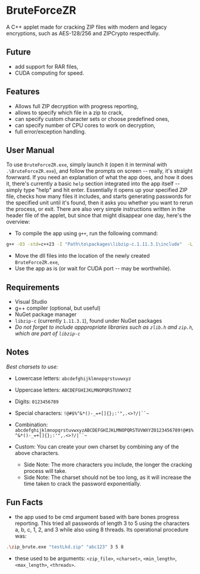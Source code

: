 # BruteForceZR

A C++ applet made for cracking ZIP files with modern and legacy encryptions, such as AES-128/256 and ZIPCrypto respectfully.

## Future
- add support for RAR files,
- CUDA computing for speed.

## Features
- Allows full ZIP decryption with progress reporting,
- allows to specify which file in a zip to crack,
- can specify custom character sets or choose predefined ones,
- can specify number of CPU cores to work on decryption,
- full error/exception handling.

## User Manual
To use `BruteForceZR.exe`, simply launch it (open it in terminal with `.\BruteForceZR.exe`), and follow the prompts on screen -- really, it's straight fowrward. If you need an explanation of what the app does, and how it does it, there's currently a basic `help` section integrated into the app itself -- simply type "help" and hit enter. Essentially it opens up your specified ZIP file, checks how many files it includes, and starts generating passwords for the specified unit until it's found, then it asks you whether you want to rerun the process, or exit. There are also very simple instructions written in the header file of the applet, but since that might disappear one day, here's the overview:

- To compile the app using `g++`, run the following command:
```bash
g++ -O3 -std=c++23 -I "Path\to\packages\libzip-c.1.11.3.1\include"  -L "Path\to\packages\libzip-c.1.11.3.1\lib\windows\x64\release" -o BruteForceZR BruteForceZR.cpp -lzip -pthread -lz
```
- Move the dll files into the location of the newly created `BruteForceZR.exe`,
- Use the app as is (or wait for CUDA port -- may be worthwhile).

## Requirements
- Visual Studio
- g++ compiler (optional, but useful)
- NuGet package manager
- `libzip-c` (currently `1.11.3.1`), found under NuGet packages
- *Do not forget to include apppropriate libraries such as `zlib.h` and `zip.h`, which are part of `libzip-c`*

## Notes
*Best charsets to use:*
- Lowercase letters: `abcdefghijklmnopqrstuvwxyz`
- Uppercase letters: `ABCDEFGHIJKLMNOPQRSTUVWXYZ`
- Digits: `0123456789`
- Special characters: `!@#$%^&*()-_=+[]{};:'",.<>?/|``~`
- Combination: `abcdefghijklmnopqrstuvwxyzABCDEFGHIJKLMNOPQRSTUVWXYZ0123456789!@#$%^&*()-_=+[]{};:'",.<>?/|``~`
- Custom: You can create your own charset by combining any of the above characters.

  - Side Note: The more characters you include, the longer the cracking process will take.
  - Side Note: The charset should not be too long, as it will increase the time taken to crack the password exponentially.

## Fun Facts
- the app used to be cmd argument based with bare bones progress reporting. This tried all passwords of length 3 to 5 using the characters a, b, c, 1, 2, and 3 while also using 8 threads. Its operational procedure was:
```bash
.\zip_brute.exe "testLkd.zip" "abc123" 3 5 8
```
- these used to be arguments: `<zip_file>`, `<charset>`, `<min_length>`, `<max_length>`, `<threads>`.
